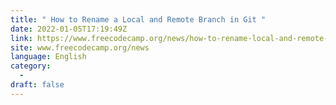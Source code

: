 ```yaml
---
title: " How to Rename a Local and Remote Branch in Git "
date: 2022-01-05T17:19:49Z
link: https://www.freecodecamp.org/news/how-to-rename-local-and-remote-git-branch/?utm_medium=RSS&utm_source=news.12bit.vn
site: www.freecodecamp.org/news
language: English
category:
  -   
draft: false
---
```

